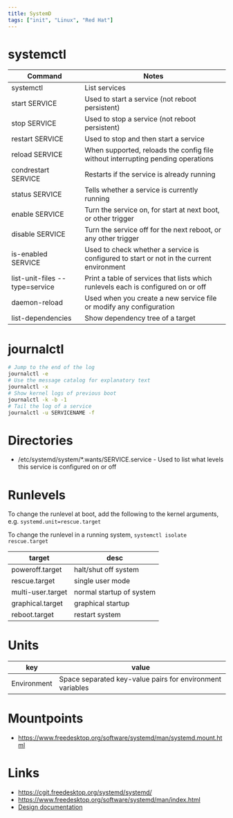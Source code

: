 ```yaml
---
title: SystemD
tags: ["init", "Linux", "Red Hat"]
---
```


# systemctl

| Command                          | Notes                                                                                      |
| -------------------------------- | ------------------------------------------------------------------------------------------ |
| systemctl                        | List services                                                                              |
| start SERVICE                    | Used to start a service (not reboot persistent)                                            |
| stop SERVICE                     | Used to stop a service (not reboot persistent)                                             |
| restart SERVICE                  | Used to stop and then start a service                                                      |
| reload SERVICE                   | When supported, reloads the config file without interrupting pending operations            |
| condrestart SERVICE              | Restarts if the service is already running                                                 |
| status SERVICE                   | Tells whether a service is currently running                                               |
| enable SERVICE                   | Turn the service on, for start at next boot, or other trigger                              |
| disable SERVICE                  | Turn the service off for the next reboot, or any other trigger                             |
| is-enabled SERVICE               | Used to check whether a service is configured to start or not in the current environment   |
| list-unit-files --type=service   | Print a table of services that lists which runlevels each is configured on or off          |
| daemon-reload                    | Used when you create a new service file or modify any configuration                        |
| list-dependencies                | Show dependency tree of a target                                                           |

# journalctl

```bash
# Jump to the end of the log
journalctl -e
# Use the message catalog for explanatory text
journalctl -x
# Show kernel logs of previous boot
journalctl -k -b -1
# Tail the log of a service
journalctl -u SERVICENAME -f
```

# Directories

* /etc/systemd/system/\*.wants/SERVICE.service - Used to list what levels this
  service is configured on or off

# Runlevels

To change the runlevel at boot, add the following to the kernel arguments, e.g.
`systemd.unit=rescue.target`

To change the runlevel in a running system, `systemctl isolate rescue.target`

| target            | desc                     |
| ---               | ---                      |
| poweroff.target   | halt/shut off system     |
| rescue.target     | single user mode         |
| multi-user.target | normal startup of system |
| graphical.target  | graphical startup        |
| reboot.target     | restart system           |

# Units

| key         | value                                                     |
| ---         | ---                                                       |
| Environment | Space separated key-value pairs for environment variables |

# Mountpoints

* <https://www.freedesktop.org/software/systemd/man/systemd.mount.html>

# Links

* <https://cgit.freedesktop.org/systemd/systemd/>
* <https://www.freedesktop.org/software/systemd/man/index.html>
* [Design documentation](http://0pointer.de/blog/projects/systemd.html)


